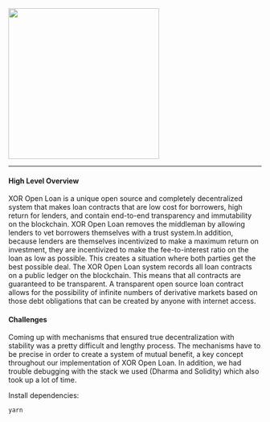 <img src="https://s3-us-west-2.amazonaws.com/dharma-assets/logo+orange.png"  width=300/>

------------

#### High Level Overview

XOR Open Loan is a unique open source and completely decentralized system that makes loan contracts that are low cost for borrowers, high return for lenders, and contain end-to-end transparency and immutability on the blockchain. XOR Open Loan removes the middleman by allowing lenders to vet borrowers themselves with a trust system.In addition, because lenders are themselves incentivized to make a maximum return on investment, they are incentivized to make the fee-to-interest ratio on the loan as low as possible. This creates a situation where both parties get the best possible deal. The XOR Open Loan system records all loan contracts on a public ledger on the blockchain. This means that all contracts are guaranteed to be transparent. A transparent open source loan contract allows for the possibility of infinite numbers of derivative markets based on those debt obligations that can be created by anyone with internet access.

#### 

#### Challenges

Coming up with mechanisms that ensured true decentralization with stability was a pretty difficult and lengthy process. The mechanisms have to be precise in order to create a system of mutual benefit, a key concept throughout our implementation of XOR Open Loan. In addition, we had trouble debugging with the stack we used (Dharma and Solidity) which also took up a lot of time.

Install dependencies:
```
yarn
```
